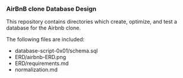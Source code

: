 ### AirBnB clone Database Design

This repository contains directories which create, optimize, and test a database for the Airbnb clone.

The following files are included:

- database-script-0x01/schema.sql
- ERD/airbnb-ERD.png
- ERD/requirements.md
- normalization.md